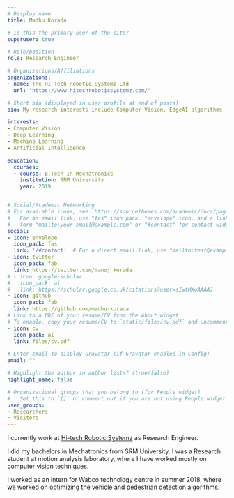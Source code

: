 ```yaml
---
# Display name
title: Madhu Korada

# Is this the primary user of the site?
superuser: true

# Role/position
role: Research Engineer

# Organizations/Affiliations
organizations:
- name: The Hi-Tech Robotic Systemz Ltd
  url: "https://www.hitechroboticsystemz.com/"

# Short bio (displayed in user profile at end of posts)
bio: My research interests include Computer Vision, EdgeAI algorithms, ADAS and robotics.

interests:
- Computer Vision
- Deep Learning
- Machine Learning
- Artificial Intelligence

education:
  courses:
  - course: B.Tech in Mechatronics
    institution: SRM University
    year: 2019


# Social/Academic Networking
# For available icons, see: https://sourcethemes.com/academic/docs/page-builder/#icons
#   For an email link, use "fas" icon pack, "envelope" icon, and a link in the
#   form "mailto:your-email@example.com" or "#contact" for contact widget.
social:
- icon: envelope
  icon_pack: fas
  link: '/#contact'  # For a direct email link, use "mailto:test@example.org".
- icon: twitter
  icon_pack: fab
  link: https://twitter.com/manoj_korada
# - icon: google-scholar
#   icon_pack: ai
#   link: https://scholar.google.co.uk/citations?user=sIwtMXoAAAAJ
- icon: github
  icon_pack: fab
  link: https://github.com/madhu-korada
# Link to a PDF of your resume/CV from the About widget.
# To enable, copy your resume/CV to `static/files/cv.pdf` and uncomment the lines below.
- icon: cv
  icon_pack: ai
  link: files/cv.pdf

# Enter email to display Gravatar (if Gravatar enabled in Config)
email: ""

# Highlight the author in author lists? (true/false)
highlight_name: false

# Organizational groups that you belong to (for People widget)
#   Set this to `[]` or comment out if you are not using People widget.
user_groups:
- Researchers
- Visitors
---
```



<!-- Welcome to my website. :) -->

I currently work at [Hi-tech Robotic Systemz](https://www.hitechroboticsystemz.com/) as Research Engineer.

I did my bachelors in Mechatronics from SRM University. I was a Research student at motion analysis laboratory, where I have worked mostly on computer vision techniques.

I worked as an intern for Wabco technology centre in summer 2018, where we worked on optimizing the vehicle and pedestrian detection algorithms.